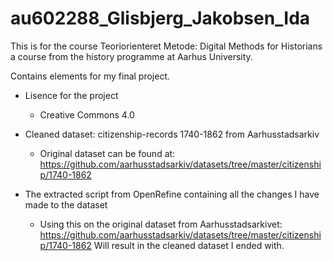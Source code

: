 # au602288_Glisbjerg_Jakobsen_Ida

This is for the course Teoriorienteret Metode: Digital Methods for Historians a course from the history programme at Aarhus University.

Contains elements for my final project.
- Lisence for the project
  - Creative Commons 4.0

- Cleaned dataset: citizenship-records 1740-1862 from Aarhusstadsarkiv
  - Original dataset can be found at: https://github.com/aarhusstadsarkiv/datasets/tree/master/citizenship/1740-1862

- The extracted script from OpenRefine containing all the changes I have made to the dataset 
  - Using this on the original dataset from Aarhusstadsarkivet: https://github.com/aarhusstadsarkiv/datasets/tree/master/citizenship/1740-1862 
    Will result in the cleaned dataset I ended with. 

